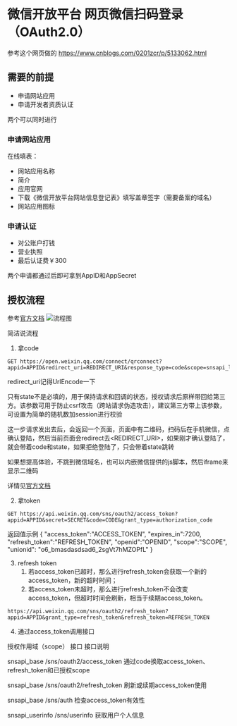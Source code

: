 # 微信开放平台 网页微信扫码登录（OAuth2.0）

参考这个网页做的
https://www.cnblogs.com/0201zcr/p/5133062.html

## 需要的前提
- 申请网站应用
- 申请开发者资质认证

两个可以同时进行

### 申请网站应用
在线填表：

- 网站应用名称
- 简介
- 应用官网
- 下载《微信开放平台网站信息登记表》填写盖章签字（需要备案的域名）
- 网站应用图标

### 申请认证
- 对公账户打钱
- 营业执照
- 最后认证费￥300

两个申请都通过后即可拿到AppID和AppSecret

## 授权流程

参考[官方文档](https://developers.weixin.qq.com/doc/oplatform/Website_App/WeChat_Login/Wechat_Login.html)
![流程图](https://res.wx.qq.com/op_res/D0wkkHSbtC6VUSHX4WsjP5ssg5mdnEmXO8NGVGF34dxS9N1WCcq6wvquR4K_Hcut "流程图")

简洁说流程
1. 拿code
```
GET https://open.weixin.qq.com/connect/qrconnect?appid=APPID&redirect_uri=REDIRECT_URI&response_type=code&scope=snsapi_login&state=STATE#wechat_redirect
```
redirect_uri记得UrlEncode一下

只有state不是必填的，用于保持请求和回调的状态，授权请求后原样带回给第三方。该参数可用于防止csrf攻击（跨站请求伪造攻击），建议第三方带上该参数，可设置为简单的随机数加session进行校验

这一步请求发出去后，会返回一个页面，页面中有二维码，扫码后在手机微信，点确认登陆，然后当前页面会redirect去<REDIRECT_URI>，如果刚才确认登陆了，就会带着code和state，如果拒绝登陆了，只会带着state跳转

如果想提高体验，不跳到微信域名，也可以内嵌微信提供的js脚本，然后iframe来显示二维码

详情见[官方文档](https://developers.weixin.qq.com/doc/oplatform/Website_App/WeChat_Login/Wechat_Login.html)

2. 拿token
```
GET https://api.weixin.qq.com/sns/oauth2/access_token?appid=APPID&secret=SECRET&code=CODE&grant_type=authorization_code
```

返回值示例
{ 
  "access_token":"ACCESS_TOKEN", 
  "expires_in":7200, 
  "refresh_token":"REFRESH_TOKEN",
  "openid":"OPENID", 
  "scope":"SCOPE",
  "unionid": "o6_bmasdasdsad6_2sgVt7hMZOPfL"
}


3. refresh token
    1. 若access_token已超时，那么进行refresh_token会获取一个新的access_token，新的超时时间；
    2. 若access_token未超时，那么进行refresh_token不会改变access_token，但超时时间会刷新，相当于续期access_token。

```
https://api.weixin.qq.com/sns/oauth2/refresh_token?appid=APPID&grant_type=refresh_token&refresh_token=REFRESH_TOKEN
```

4. 通过access_token调用接口

授权作用域（scope）	接口	接口说明

snsapi_base	/sns/oauth2/access_token	通过code换取access_token、refresh_token和已授权scope

snsapi_base	/sns/oauth2/refresh_token	刷新或续期access_token使用

snsapi_base	/sns/auth	检查access_token有效性

snsapi_userinfo	/sns/userinfo	获取用户个人信息





